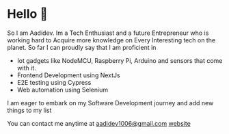 # Hello 👋
So I am Aadidev. Im a Tech Enthusiast and a future Entrepreneur who is working hard to Acquire more knowledge on Every Interesting tech on the planet.
So far I can proudly say that I am proficient in 
 - Iot gadgets like NodeMCU, Raspberry Pi, Arduino and sensors that come with it.
 - Frontend Development using NextJs
 - E2E testing using Cypress
 - Web automation using Selenium
   
I am eager to embark on my Software Development journey and add new things to my list

You can contact me anytime at aadidev1006@gmail.com
[website](aadi1006.github.io/aadidev_portfolio/)
